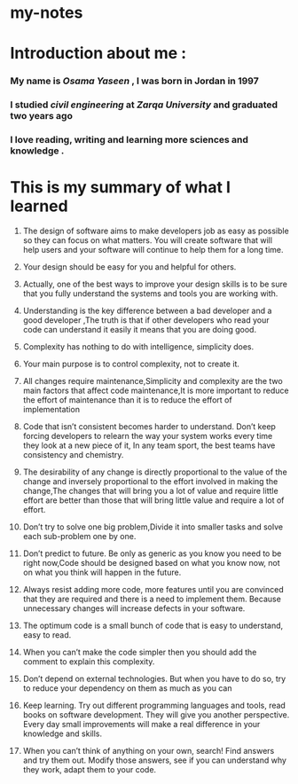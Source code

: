 # my-notes
# Introduction about me :
### My name is ***Osama Yaseen*** , I was born in Jordan in **1997**
### I studied ***civil engineering*** at ***Zarqa University*** and graduated two years ago
### I love reading, writing and learning more sciences and knowledge .

# This is my summary of what I learned
1. The design of software aims to make developers job as easy as possible so they can focus on what matters. You will create software that will help users and your software will continue to help them for a long time.

2. Your design should be easy for you and helpful for others.

3. Actually, one of the best ways to improve your design skills is to be sure that you fully understand the systems and tools you are working with.

4. Understanding is the key difference between a bad developer and a good developer ,The truth is that if other developers who read your code can understand it easily it means that you are doing good.

5. Complexity has nothing to do with intelligence, simplicity does.

6. Your main purpose is to control complexity, not to create it.

7. All changes require maintenance,Simplicity and complexity are the two main factors that affect code maintenance,It is more important to reduce the effort of maintenance than it is to reduce the effort of implementation

8. Code that isn’t consistent becomes harder to understand. Don’t keep forcing developers to relearn the way your system works every time they look at a new piece of it,
In any team sport, the best teams have consistency and chemistry. 

9. The desirability of any change is directly proportional to the value of the change and inversely proportional to the effort involved in making the change,The changes that will bring you a lot of value and require little effort are better than those that will bring little value and require a lot of effort.

10. Don’t try to solve one big problem,Divide it into smaller tasks and solve each sub-problem one by one.

11. Don’t predict to future. Be only as generic as you know you need to be right now,Code should be designed based on what you know now, not on what you think will happen in the future.

12. Always resist adding more code, more features until you are convinced that they are required and there is a need to implement them. Because unnecessary changes will increase defects in your software.


13. The optimum code is a small bunch of code that is easy to understand, easy to read.


14. When you can’t make the code simpler then you should add the comment to explain this complexity.

15. Don’t depend on external technologies. But when you have to do so, try to reduce your dependency on them as much as you can

16. Keep learning. Try out different programming languages and tools, read books on software development. They will give you another perspective. Every day small improvements will make a real difference in your knowledge and skills.

17. When you can’t think of anything on your own, search! Find answers and try them out. Modify those answers, see if you can understand why they work, adapt them to your code.



